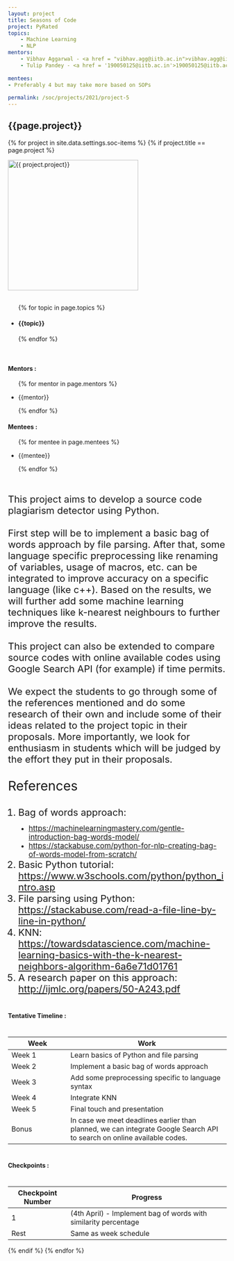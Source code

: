 ```yaml
---
layout: project
title: Seasons of Code
project: PyRated
topics:
    - Machine Learning 
    - NLP
mentors:
    - Vibhav Aggarwal - <a href = "vibhav.agg@iitb.ac.in">vibhav.agg@iitb.ac.in</a>
    - Tulip Pandey - <a href = '190050125@iitb.ac.in'>190050125@iitb.ac.in</a>    
    
mentees:
- Preferably 4 but may take more based on SOPs
    
permalink: /soc/projects/2021/project-5
---
```


<h2 class="display1 m-3 p-3 text-center">{{page.project}}</h2>

{% for project in site.data.settings.soc-items %}
{% if project.title == page.project %}
<div>
    <img src="{{ site.baseurl }}/{{ project.image }}"  width = "300" height="300" alt="{{ project.project}}" class="border rounded img-soc">
</div>
<div>
    <br>
    <ul>
        {% for topic in page.topics %}
        <li><h4 class="text-primary text-center">{{topic}}</h4></li>
        {% endfor %}
    </ul>
    <br>
    <h4 class="display3  ">Mentors :</h4> 
    <ul>
        {% for mentor in page.mentors %}
        <li><p class="lead">{{mentor}}</p></li>
        {% endfor %}
    </ul>
    <h4 class="display3  ">Mentees :</h4> 
    <ul>
        {% for mentee in page.mentees %}
        <li><p class="lead">{{mentee}}</p></li>
        {% endfor %}
    </ul>
</div>
<div>
    <p class="display3" style = "font-size:22px;" >
        <br>
        This project aims to develop a source code plagiarism detector using Python.
        <br><br>
        First step will be to implement a basic bag of words approach by file parsing. After that, some language specific preprocessing like renaming of variables, usage of macros, etc. can be integrated to improve accuracy on a specific language (like c++). Based on the results, we will further add some machine learning techniques like k-nearest neighbours to further improve the results.
        <br><br>
        This project can also be extended to compare source codes with online available codes using Google Search API (for example) if time permits.
        <br><br>
        We expect the students to go through some of the references mentioned and do some research of their own and include some of their ideas related to the project topic in their proposals. More importantly, we look for enthusiasm in students which will be judged by the effort they put in their proposals.
    </p>
    <p class = "display2" style = "font-size:30px">References</p>
    <ol style = "list-style-type: decimal">
    <li class="display3 mb-2" style = "font-size:22px;">Bag of words approach:</li>
    <ul style = "list-style-type: disc">
    <li class="display3 mb-2" style = "font-size:17px;"><a href = "https://machinelearningmastery.com/gentle-introduction-bag-words-model/">https://machinelearningmastery.com/gentle-introduction-bag-words-model/</a></li>
    <li class="display3 mb-2" style = "font-size:17px;"><a href = "https://stackabuse.com/python-for-nlp-creating-bag-of-words-model-from-scratch/">https://stackabuse.com/python-for-nlp-creating-bag-of-words-model-from-scratch/</a></li>
    </ul>
    <li class="display3 mb-2" style = "font-size:22px;">Basic Python tutorial: <a href= "https://www.w3schools.com/python/python_intro.asp">https://www.w3schools.com/python/python_intro.asp</a></li>
    <li class="display3 mb-2" style = "font-size:22px;">File parsing using Python: <a href = "https://stackabuse.com/read-a-file-line-by-line-in-python/">https://stackabuse.com/read-a-file-line-by-line-in-python/</a></li>
    <li class="display3 mb-2" style = "font-size:22px;">KNN: <a href = 'https://towardsdatascience.com/machine-learning-basics-with-the-k-nearest-neighbors-algorithm-6a6e71d01761'>https://towardsdatascience.com/machine-learning-basics-with-the-k-nearest-neighbors-algorithm-6a6e71d01761</a></li>
    <li class="display3 mb-2" style = "font-size:22px;">A research paper on this approach: <a href = "http://ijmlc.org/papers/50-A243.pdf">http://ijmlc.org/papers/50-A243.pdf</a></li>
    </ol>
</div>
<div>
    <h4 class="display3" style="margin:40px 0px 40px 0px;">Tentative Timeline :</h4>
    <table class="table table-striped">
    <thead>
        <tr>
        <th>Week</th>
        <th>Work</th>
        </tr>
    </thead>
    <tbody>
    <tr>
      <td style='width: 120px'>Week 1</td>
      <td>Learn basics of Python and file parsing</td>
    </tr>
    <tr>
      <td>Week 2</td>
      <td>Implement a basic bag of words approach</td>
    </tr>
    <tr>
      <td>Week 3</td>
      <td>Add some preprocessing specific to language syntax</td>
    </tr>
    <tr>
      <td>Week 4</td>
      <td>Integrate KNN</td>
    </tr>
    <tr>
      <td>Week 5</td>
      <td>Final touch and presentation</td>
    </tr>
    <tr>
      <td>Bonus</td>
      <td>In case we meet deadlines earlier than planned, we can integrate Google Search API to search on online available codes.</td>
    </tr>
    </tbody>
    </table>
</div>
<div>
    <h4 class="display3" style="margin:40px 0px 40px 0px;">Checkpoints :</h4>
    <table class="table table-striped">
    <thead>
        <tr>
        <th>Checkpoint Number</th>
        <th>Progress</th>
        </tr>
    </thead>
    <tbody>
    <tr>
      <td style='width: 120px'>1</td>
      <td>(4th April) - Implement bag of words with similarity percentage</td>
    </tr>
    <tr>
      <td>Rest</td>
      <td>Same as week schedule</td>
    </tr>
    </tbody>
    </table>
</div>
{% endif %}
{% endfor %}

